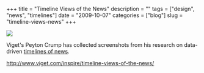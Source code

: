 +++
title = "Timeline Views of the News"
description = ""
tags = ["design", "news", "timelines"]
date = "2009-10-07"
categories = ["blog"]
slug = "timeline-views-news"
+++



  <div class="notebook-screenshot"><a href="http://www.viget.com/inspire/timeline-views-of-the-news/"><img src="/media/bluga/wt4accdc26689ba_0.jpg"/></a></div><p>Viget's Peyton Crump has collected screenshots from his research on data-driven <a href="http://www.viget.com/inspire/timeline-views-of-the-news/">timelines of news</a>.</p>
    
  <a href="http://www.viget.com/inspire/timeline-views-of-the-news/">http://www.viget.com/inspire/timeline-views-of-the-news/</a>
